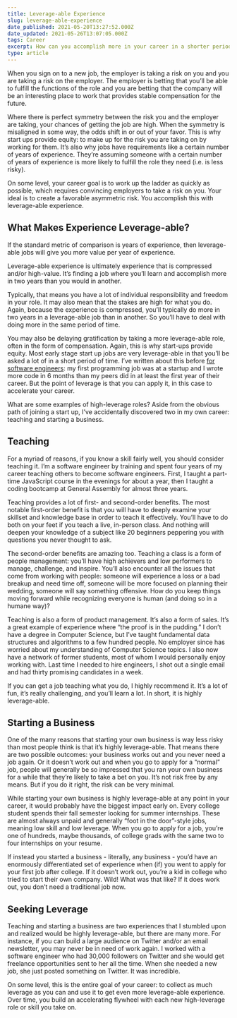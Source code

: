 ```yaml
---
title: Leverage-able Experience
slug: leverage-able-experience
date_published: 2021-05-20T13:27:52.000Z
date_updated: 2021-05-26T13:07:05.000Z
tags: Career
excerpt: How can you accomplish more in your career in a shorter period of time? The answer is leverage.
type: article
---
```


When you sign on to a new job, the employer is taking a risk on you and you are taking a risk on the employer. The employer is betting that you’ll be able to fulfill the functions of the role and you are betting that the company will be an interesting place to work that provides stable compensation for the future.

Where there is perfect symmetry between the risk you and the employer are taking, your chances of getting the job are high. When the symmetry is misaligned in some way, the odds shift in or out of your favor. This is why start ups provide equity: to make up for the risk you are taking on by working for them. It’s also why jobs have requirements like a certain number of years of experience. They’re assuming someone with a certain number of years of experience is more likely to fulfill the role they need (i.e. is less risky).

On some level, your career goal is to work up the ladder as quickly as possible, which requires convincing employers to take a risk on you. Your ideal is to create a favorable asymmetric risk. You accomplish this with leverage-able experience.

## What Makes Experience Leverage-able?

If the standard metric of comparison is years of experience, then leverage-able jobs will give you more value per year of experience.

Leverage-able experience is ultimately experience that is compressed and/or high-value. It’s finding a job where you’ll learn and accomplish more in two years than you would in another.

Typically, that means you have a lot of individual responsibility and freedom in your role. It may also mean that the stakes are high for what you do. Again, because the experience is compressed, you’ll typically do more in two years in a leverage-able job than in another. So you’ll have to deal with doing more in the same period of time.

You may also be delaying gratification by taking a more leverage-able role, often in the form of compensation. Again, this is why start-ups provide equity. Most early stage start up jobs are very leverage-able in that you’ll be asked a lot of in a short period of time. I’ve written about this before [for software engineers](https://zkf.io/the-four-types-of-junior-developer-jobs/): my first programming job was at a startup and I wrote more code in 6 months than my peers did in at least the first year of their career. But the point of leverage is that you can apply it, in this case to accelerate your career.

What are some examples of high-leverage roles? Aside from the obvious path of joining a start up, I’ve accidentally discovered two in my own career: teaching and starting a business.

## Teaching

For a myriad of reasons, if you know a skill fairly well, you should consider teaching it. I’m a software engineer by training and spent four years of my career teaching others to become software engineers. First, I taught a part-time JavaScript course in the evenings for about a year, then I taught a coding bootcamp at General Assembly for almost three years.

Teaching provides a lot of first- and second-order benefits. The most notable first-order benefit is that you will have to deeply examine your skillset and knowledge base in order to teach it effectively. You’ll have to do both on your feet if you teach a live, in-person class. And nothing will deepen your knowledge of a subject like 20 beginners peppering you with questions you never thought to ask.

The second-order benefits are amazing too. Teaching a class is a form of people management: you’ll have high achievers and low performers to manage, challenge, and inspire. You’ll also encounter all the issues that come from working with people: someone will experience a loss or a bad breakup and need time off, someone will be more focused on planning their wedding, someone will say something offensive. How do you keep things moving forward while recognizing everyone is human (and doing so in a humane way)?

Teaching is also a form of product management. It’s also a form of sales. It’s a great example of experience where “the proof is in the pudding.” I don’t have a degree in Computer Science, but I’ve taught fundamental data structures and algorithms to a few hundred people. No employer since has worried about my understanding of Computer Science topics. I also now have a network of former students, most of whom I would personally enjoy working with. Last time I needed to hire engineers, I shot out a single email and had thirty promising candidates in a week.

If you can get a job teaching what you do, I highly recommend it. It’s a lot of fun, it’s really challenging, and you’ll learn a lot. In short, it is highly leverage-able.

## Starting a Business

One of the many reasons that starting your own business is way less risky than most people think is that it’s highly leverage-able. That means there are two possible outcomes: your business works out and you never need a job again. Or it doesn’t work out and when you go to apply for a “normal” job, people will generally be so impressed that you ran your own business for a while that they’re likely to take a bet on you. It’s not risk free by any means. But if you do it right, the risk can be very minimal.

While starting your own business is highly leverage-able at any point in your career, it would probably have the biggest impact early on. Every college student spends their fall semester looking for summer internships. These are almost always unpaid and generally “foot in the door”-style jobs, meaning low skill and low leverage. When you go to apply for a job, you’re one of hundreds, maybe thousands, of college grads with the same two to four internships on your resume.

If instead you started a business - literally, any business - you’d have an enormously differentiated set of experience when (if) you went to apply for your first job after college. If it doesn’t work out, you’re a kid in college who tried to start their own company. Wild! What was that like? If it does work out, you don’t need a traditional job now.

## Seeking Leverage

Teaching and starting a business are two experiences that I stumbled upon and realized would be highly leverage-able, but there are many more. For instance, if you can build a large audience on Twitter and/or an email newsletter, you may never be in need of work again. I worked with a software engineer who had 30,000 followers on Twitter and she would get freelance opportunities sent to her all the time. When she needed a new job, she just posted something on Twitter. It was incredible.

On some level, this is the entire goal of your career: to collect as much leverage as you can and use it to get even more leverage-able experience. Over time, you build an accelerating flywheel with each new high-leverage role or skill you take on.
